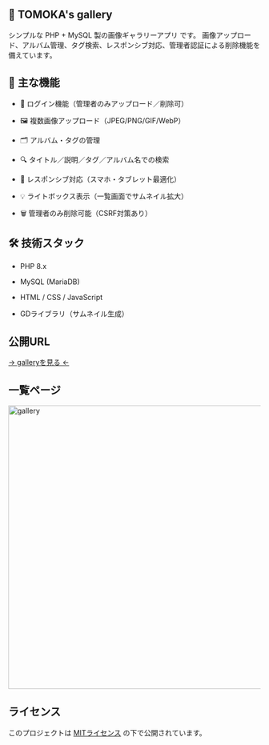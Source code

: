 ## 📸 TOMOKA's gallery

シンプルな PHP + MySQL 製の画像ギャラリーアプリ です。
画像アップロード、アルバム管理、タグ検索、レスポンシブ対応、管理者認証による削除機能を備えています。

## 🚀 主な機能

- 🔑 ログイン機能（管理者のみアップロード／削除可）

- 🖼️ 複数画像アップロード（JPEG/PNG/GIF/WebP）

- 🗂️ アルバム・タグの管理

- 🔍 タイトル／説明／タグ／アルバム名での検索

- 📱 レスポンシブ対応（スマホ・タブレット最適化）

- 💡 ライトボックス表示（一覧画面でサムネイル拡大）

- 🗑️ 管理者のみ削除可能（CSRF対策あり）

## 🛠️ 技術スタック

- PHP 8.x

- MySQL (MariaDB)

- HTML / CSS / JavaScript

- GDライブラリ（サムネイル生成）

## 公開URL

[→ galleryを見る ←](https://tomoka-file.com/gallery/public/index.php)

## 一覧ページ

<img width="858" height="567" alt="gallery" src="https://github.com/user-attachments/assets/ddb10aad-f6d1-4968-b190-8d3ee3927173" />

## ライセンス

このプロジェクトは [MITライセンス](https://opensource.org/licenses/MIT) の下で公開されています。
